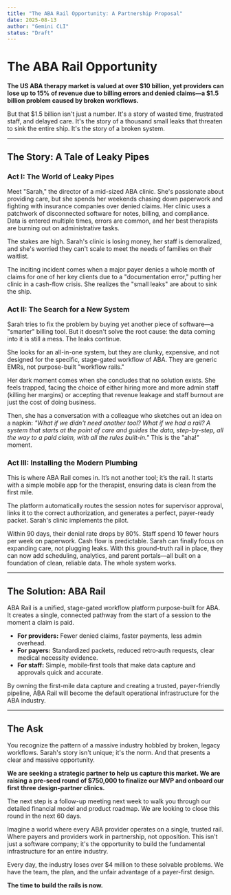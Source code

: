 ```yaml
---
title: "The ABA Rail Opportunity: A Partnership Proposal"
date: 2025-08-13
author: "Gemini CLI"
status: "Draft"
---
```


# The ABA Rail Opportunity

**The US ABA therapy market is valued at over $10 billion, yet providers can lose up to 15% of revenue due to billing errors and denied claims—a $1.5 billion problem caused by broken workflows.**

But that $1.5 billion isn't just a number. It's a story of wasted time, frustrated staff, and delayed care. It's the story of a thousand small leaks that threaten to sink the entire ship. It's the story of a broken system.

---

## The Story: A Tale of Leaky Pipes

### Act I: The World of Leaky Pipes

Meet "Sarah," the director of a mid-sized ABA clinic. She's passionate about providing care, but she spends her weekends chasing down paperwork and fighting with insurance companies over denied claims. Her clinic uses a patchwork of disconnected software for notes, billing, and compliance. Data is entered multiple times, errors are common, and her best therapists are burning out on administrative tasks.

The stakes are high. Sarah's clinic is losing money, her staff is demoralized, and she's worried they can't scale to meet the needs of families on their waitlist.

The inciting incident comes when a major payer denies a whole month of claims for one of her key clients due to a "documentation error," putting her clinic in a cash-flow crisis. She realizes the "small leaks" are about to sink the ship.

### Act II: The Search for a New System

Sarah tries to fix the problem by buying yet another piece of software—a "smarter" billing tool. But it doesn't solve the root cause: the data coming into it is still a mess. The leaks continue.

She looks for an all-in-one system, but they are clunky, expensive, and not designed for the specific, stage-gated workflow of ABA. They are generic EMRs, not purpose-built "workflow rails."

Her dark moment comes when she concludes that no solution exists. She feels trapped, facing the choice of either hiring more and more admin staff (killing her margins) or accepting that revenue leakage and staff burnout are just the cost of doing business.

Then, she has a conversation with a colleague who sketches out an idea on a napkin: *"What if we didn't need another tool? What if we had a rail? A system that starts at the point of care and guides the data, step-by-step, all the way to a paid claim, with all the rules built-in."* This is the "aha!" moment.

### Act III: Installing the Modern Plumbing

This is where ABA Rail comes in. It’s not another tool; it’s the rail. It starts with a simple mobile app for the therapist, ensuring data is clean from the first mile.

The platform automatically routes the session notes for supervisor approval, links it to the correct authorization, and generates a perfect, payer-ready packet. Sarah's clinic implements the pilot.

Within 90 days, their denial rate drops by 80%. Staff spend 10 fewer hours per week on paperwork. Cash flow is predictable. Sarah can finally focus on expanding care, not plugging leaks. With this ground-truth rail in place, they can now add scheduling, analytics, and parent portals—all built on a foundation of clean, reliable data. The whole system works.

---

## The Solution: ABA Rail

ABA Rail is a unified, stage-gated workflow platform purpose‑built for ABA. It creates a single, connected pathway from the start of a session to the moment a claim is paid.

-   **For providers:** Fewer denied claims, faster payments, less admin overhead.
-   **For payers:** Standardized packets, reduced retro‑auth requests, clear medical necessity evidence.
-   **For staff:** Simple, mobile‑first tools that make data capture and approvals quick and accurate.

By owning the first-mile data capture and creating a trusted, payer-friendly pipeline, ABA Rail will become the default operational infrastructure for the ABA industry.

---

## The Ask

You recognize the pattern of a massive industry hobbled by broken, legacy workflows. Sarah's story isn't unique; it's the norm. And that presents a clear and massive opportunity.

**We are seeking a strategic partner to help us capture this market. We are raising a pre-seed round of $750,000 to finalize our MVP and onboard our first three design-partner clinics.**

The next step is a follow-up meeting next week to walk you through our detailed financial model and product roadmap. We are looking to close this round in the next 60 days.

Imagine a world where every ABA provider operates on a single, trusted rail. Where payers and providers work in partnership, not opposition. This isn't just a software company; it's the opportunity to build the fundamental infrastructure for an entire industry.

Every day, the industry loses over $4 million to these solvable problems. We have the team, the plan, and the unfair advantage of a payer-first design.

**The time to build the rails is now.**
